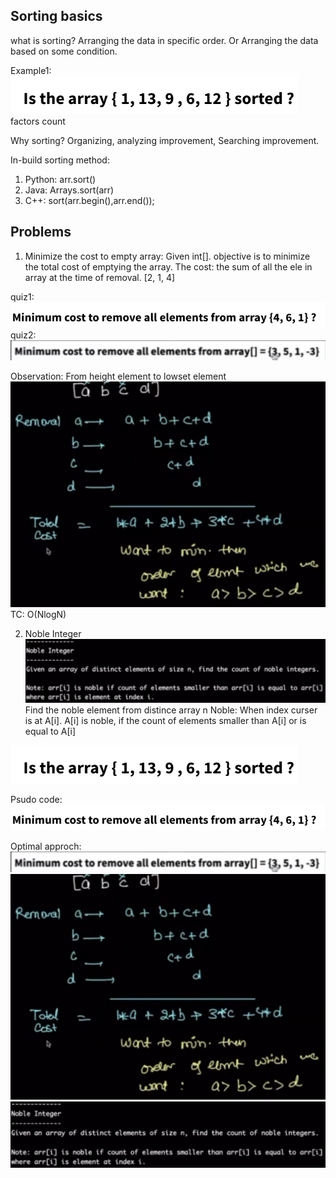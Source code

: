 ## Sorting basics

what is sorting?
    Arranging the data in specific order. Or
    Arranging the data based on some condition.

Example1: ![alt text](basicsimg/image.png)    factors count

Why sorting?
    Organizing, analyzing improvement, Searching improvement.

In-build sorting method:
1. Python: arr.sort()
2. Java: Arrays.sort(arr)
3. C++: sort(arr.begin(),arr.end());

## Problems
1. Minimize the cost to empty array:
    Given int[].
    objective is to minimize the total cost of emptying the array.
    The cost: the sum of all the ele in array at the time of removal.
    [2, 1, 4]

quiz1: ![alt text](basicsimg/image-1.png)
quiz2: ![alt text](basicsimg/image-2.png)

Observation: From height element to lowset element
![alt text](basicsimg/image-3.png)
TC: O(NlogN)

2. Noble Integer ![alt text](basicsimg/image-4.png)
Find the noble element from distince array n
Noble: 
When index curser is at A[i]. A[i] is noble, if the count of elements smaller than A[i] or is equal to A[i] 

![alt text](basicsimg/image.png)

Psudo code:
![alt text](basicsimg/image-1.png)

Optimal approch:
![alt text](basicsimg/image-2.png)
![alt text](basicsimg/image-3.png)
![alt text](basicsimg/image-4.png)